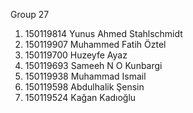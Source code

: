 Group 27
  1. 150119814 Yunus Ahmed Stahlschmidt
  2. 150119907 Muhammed Fatih Öztel
  3. 150119700 Huzeyfe Ayaz
  4. 150119693 Sameeh N O Kunbargi
  5. 150119938 Muhammad Ismail
  6. 150119598 Abdulhalik Şensin
  7. 150119524 Kağan Kadıoğlu
